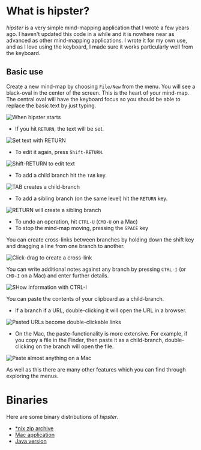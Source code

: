 # What is hipster?

*hipster* is a very simple mind-mapping application that I wrote a few years ago. I haven't updated this code in a while and it is nowhere near as advanced as other mind-mapping applications. I wrote it for my own use, and as I love using the keyboard, I made sure it works particularly well from the keyboard.

## Basic use

Create a new mind-map by choosing `File/New` from the menu. You will see a black-oval in the center of the screen. This is the heart of your mind-map. The central oval will have the keyboard focus so you should be able to replace the basic text by just typing.

![When hipster starts](https://dogriffiths.github.io/hipster/images/hipsternew.png)

- If you hit `RETURN`, the text will be set.

![Set text with RETURN](https://dogriffiths.github.io/hipster/images/hipstersavetext.png)

- To edit it again, press `Shift-RETURN`.

![Shift-RETURN to edit text](https://dogriffiths.github.io/hipster/images/hipsteredittext.png)

- To add a child branch hit the `TAB` key.

![TAB creates a child-branch](https://dogriffiths.github.io/hipster/images/hipsterchild.png)

- To add a sibling branch (on the same level) hit the `RETURN` key.

![RETURN will create a sibling branch](https://dogriffiths.github.io/hipster/images/hipstersibling.png)

- To undo an operation, hit `CTRL-U` (`CMD-U` on a Mac)
- To stop the mind-map moving, pressing the `SPACE` key

You can create cross-links between branches by holding down the shift key and dragging a line from one branch to another.

![Click-drag to create a cross-link](https://dogriffiths.github.io/hipster/images/hipstercrosslink.png)

You can write additional notes against any branch by pressing `CTRL-I` (or `CMD-I` on a Mac) and enter further details.

![SHow information with CTRL-I](https://dogriffiths.github.io/hipster/images/hipsterinfo.png)

You can paste the contents of your clipboard as a child-branch.

- If a branch if a URL, double-clicking it will open the URL in a browser.

![Pasted URLs become double-clickable links](https://dogriffiths.github.io/hipster/images/hipsterurl.png)

- On the Mac, the paste-functionality is more extensive. For example, if you copy a file in the Finder, then paste it as a child-branch, double-clicking on the branch will open the file.

![Paste almost anything on a Mac](https://dogriffiths.github.io/hipster/images/hipsterfile.png)

As well as this there are many other features which you can find through exploring the menus.

# Binaries

Here are some binary distributions of *hipster*.

- [*nix zip archive](https://dogriffiths.github.io/hipster/images/hipster-nix.zip "hipster-nix.zip")
- [Mac application](https://dogriffiths.github.io/hipster/images/hipster.dmg "hipster.dmg")
- [Java version](https://dogriffiths.github.io/hipster/images/hipster.jar "hipster.jar")
